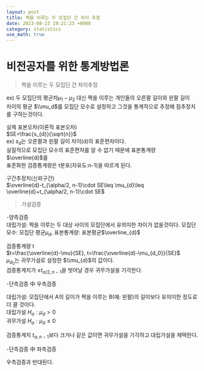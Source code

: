 ```yaml
---
layout: post
title: 짝을 이루는 두 모집단 간 차이 추정    
date: 2023-08-23 19:21:23 +0900
category: statistics 
use_math: true
---
```

# 비전공자를 위한 통계방법론    
> 짝을 이루는 두 모집단 간 차이추정    
  
ex) 두 모집단의 평균차$\mu_1 - \mu_2$ 대신 짝을 이루는 개인들의 오른팔 길이와 왼팔 길이  
차이의 평균 $\\mu_d$를 모집단 모수로 설정하고 그것을 통계적으로 추정해 점추정치를   구하는것이다.  
  
실제 표본오차(이론적 표본오차)  
$SE=\frac{s_{d}}{\sqrt{n}}$  
ex) $s_{d}$는 오른팔과 왼팔 길이 차이(d)의 표준편차이다.  
실질적으로 모집단 모수의 표준편차를 알 수 없기 때문에 표본통계량 $\overline{d}$를  
표준화한 검증통계량은 t분포(자유도:n-1)을 따르게 된다.  

구간추정치(신뢰구간)  
$\overline{d}-t_{\alpha/2, n-1}\cdot SE\leq \mu_{d}\leq \overline{d}+t_{\alpha/2, n-1}\cdot SE$    
  
> 가설검증  

-양측검증  
대립가설: 짝을 이루는 두 대상 사이의 모집단에서 유의미한 차이가 없을것이다.
모집단 모수: 모집단 평균$\mu_{d}$, 표본통계량: 표본평균$\overline_{d}$  
  
검증통계량 t  
$t=\frac{\overline{d}-\mu}{SE}, t=\frac{\overline{d}-\mu_{d_0}}{SE}$  
$\mu_{d_0}$는 귀무가설로 설정한 $\\mu_{d}$의 값이다.  
검증통계치가 $\pm t_{\alpha/2, n-1}$을 벗어날 경우 귀무가설을 기각한다.  
  
-단측검증 中 우측검증   
  
대립가설: 모집단에서 A의 길이가 짝을 이루는 B(예: 왼팔)의 길이보다 유의미한 정도로  
더 클 것이다.  
대립가설 $H_{a}:\mu_{d}>0$  
귀무가설 $H_{a}:\mu_{d}\leq0$  
  
검증통계치 $t_{\alpha, n-1}$보다 크거나 같은 값이면 귀무가설을 기각하고 대립가설을 채택한다.  
  
-단측검증 中 좌측검증  
  
우측검증과 반대된다.  



